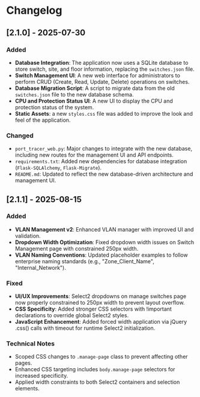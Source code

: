 # Changelog

## [2.1.0] - 2025-07-30

### Added
- **Database Integration**: The application now uses a SQLite database to store switch, site, and floor information, replacing the `switches.json` file.
- **Switch Management UI**: A new web interface for administrators to perform CRUD (Create, Read, Update, Delete) operations on switches.
- **Database Migration Script**: A script to migrate data from the old `switches.json` file to the new database schema.
- **CPU and Protection Status UI**: A new UI to display the CPU and protection status of the system.
- **Static Assets**: a new `styles.css` file was added to improve the look and feel of the application.

### Changed
- `port_tracer_web.py`: Major changes to integrate with the new database, including new routes for the management UI and API endpoints.
- `requirements.txt`: Added new dependencies for database integration (`Flask-SQLAlchemy`, `Flask-Migrate`).
- `README.md`: Updated to reflect the new database-driven architecture and management UI.

## [2.1.1] - 2025-08-15

### Added
- **VLAN Management v2**: Enhanced VLAN manager with improved UI and validation.
- **Dropdown Width Optimization**: Fixed dropdown width issues on Switch Management page with constrained 250px width.
- **VLAN Naming Conventions**: Updated placeholder examples to follow enterprise naming standards (e.g., "Zone_Client_Name", "Internal_Network").

### Fixed
- **UI/UX Improvements**: Select2 dropdowns on manage switches page now properly constrained to 250px width to prevent layout overflow.
- **CSS Specificity**: Added stronger CSS selectors with !important declarations to override global Select2 styles.
- **JavaScript Enhancement**: Added forced width application via jQuery .css() calls with timeout for runtime Select2 initialization.

### Technical Notes
- Scoped CSS changes to `.manage-page` class to prevent affecting other pages.
- Enhanced CSS targeting includes `body.manage-page` selectors for increased specificity.
- Applied width constraints to both Select2 containers and selection elements.

